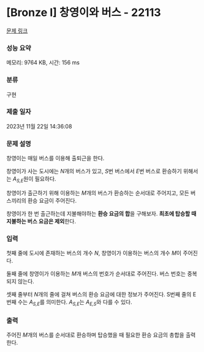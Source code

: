 # [Bronze I] 창영이와 버스 - 22113 

[문제 링크](https://www.acmicpc.net/problem/22113) 

### 성능 요약

메모리: 9764 KB, 시간: 156 ms

### 분류

구현

### 제출 일자

2023년 11월 22일 14:36:08

### 문제 설명

<p>창영이는 매일 버스를 이용해 출퇴근을 한다.</p>

<p>창영이가 사는 도시에는 <em>N</em>개의 버스가 있고, <em>S</em>번 버스에서 <em>E</em>번 버스로 환승하기 위해서는 <em>A<sub>S,E</sub></em>원이 필요하다.</p>

<p>창영이가 출근하기 위해 이용하는 <em>M</em>개의 버스가 환승하는 순서대로 주어지고, 모든 버스끼리의 환승 요금이 주어진다.</p>

<p>창영이가 한 번 출근하는데 지불해야하는 <strong>환승 요금의 합</strong>을 구해보자. <strong>최초에 탑승할 때 지불하는 버스 요금은 제외</strong>한다.</p>

### 입력 

 <p>첫째 줄에 도시에 존재하는 버스의 개수 <em>N</em>, 창영이가 이용하는 버스의 개수 <em>M</em>이 주어진다.</p>

<p>둘째 줄에 창영이가 이용하는 <em>M</em>개 버스의 번호가 순서대로 주어진다. 버스 번호는 중복되지 않는다.</p>

<p>셋째 줄부터 <em>N</em>개의 줄에 걸쳐 버스의 환승 요금에 대한 정보가 주어진다. S번째 줄의 E번째 수는 <em>A<sub>S,E</sub></em>를 의미한다. <em>A<sub>S,E</sub></em>는 <em>A<sub>E,S</sub></em>와 다를 수 있다.</p>

### 출력 

 <p>주어진 <em>M</em>개의 버스를 순서대로 환승하며 탑승했을 때 필요한 환승 요금의 총합을 출력한다.</p>

